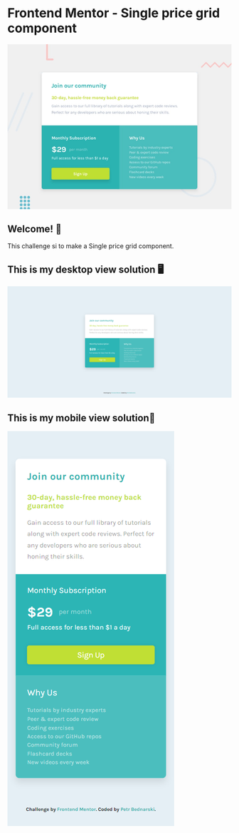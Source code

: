 # Frontend Mentor - Single price grid component

![Design preview for the Single price grid component coding challenge](./design/desktop-preview.jpg)

## Welcome! 👋

This challenge si to make a Single price grid component.

## This is my desktop view solution 🖥️
<img src="desktop-preview.png" alt="desktop preview">

## This is my mobile view solution📱
<img src="mobile-preview.png" alt="desktop preview">
